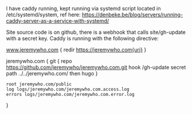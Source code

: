 I have caddy running, kept running via systemd script located in /etc/systemd/system, ref here: https://denbeke.be/blog/servers/running-caddy-server-as-a-service-with-systemd/

Site source code is on github, there is a webhook that calls site/gh-update with a secret key.
Caddy is running with the following directive:

www.jeremywho.com {
    redir https://jeremywho.com{uri}
}

jeremywho.com {
    git {
        repo https://github.com/jeremywho/jeremywho.com.git
        hook /gh-update secret
        path ../../jeremywho.com/
       	then hugo
    }


    root jeremywho.com/public
    log logs/jeremywho.com/jeremywho.com.access.log
    errors logs/jeremywho.com/jeremywho.com.error.log
}